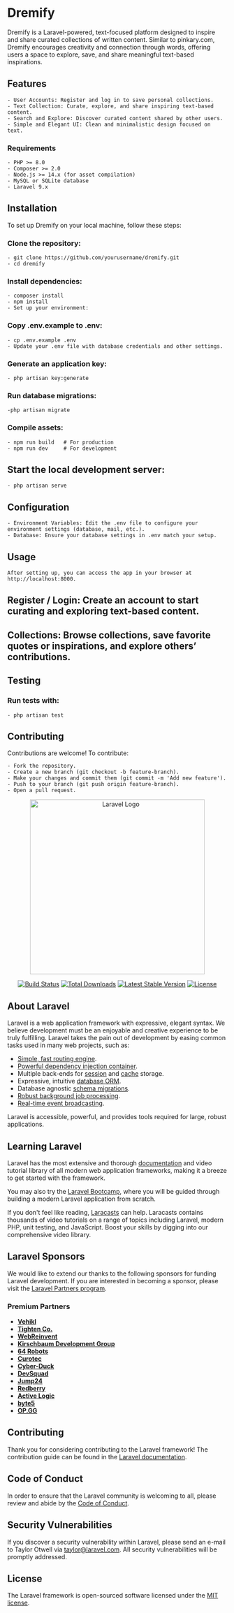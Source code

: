 # Dremify

Dremify is a Laravel-powered, text-focused platform designed to inspire and share curated collections of written content. Similar to pinkary.com, Dremify encourages creativity and connection through words, offering users a space to explore, save, and share meaningful text-based inspirations.

## Features
    - User Accounts: Register and log in to save personal collections.
    - Text Collection: Curate, explore, and share inspiring text-based content.
    - Search and Explore: Discover curated content shared by other users.
    - Simple and Elegant UI: Clean and minimalistic design focused on text.

### Requirements
    - PHP >= 8.0
    - Composer >= 2.0
    - Node.js >= 14.x (for asset compilation)
    - MySQL or SQLite database
    - Laravel 9.x
## Installation
To set up Dremify on your local machine, follow these steps:

### Clone the repository:

    - git clone https://github.com/yourusername/dremify.git
    - cd dremify

### Install dependencies:

    - composer install
    - npm install
    - Set up your environment:

### Copy .env.example to .env:

    - cp .env.example .env
    - Update your .env file with database credentials and other settings.

### Generate an application key:

    - php artisan key:generate

### Run database migrations:
    
    -php artisan migrate

### Compile assets:

    - npm run build   # For production
    - npm run dev     # For development

## Start the local development server:

    - php artisan serve

## Configuration
    - Environment Variables: Edit the .env file to configure your environment settings (database, mail, etc.).
    - Database: Ensure your database settings in .env match your setup.

## Usage
    After setting up, you can access the app in your browser at http://localhost:8000.

## Register / Login: Create an account to start curating and exploring text-based content.

## Collections: Browse collections, save favorite quotes or inspirations, and explore others’ contributions.
## Testing
### Run tests with:

    - php artisan test

## Contributing
Contributions are welcome! To contribute:

    - Fork the repository.
    - Create a new branch (git checkout -b feature-branch).
    - Make your changes and commit them (git commit -m 'Add new feature').
    - Push to your branch (git push origin feature-branch).
    - Open a pull request.


<p align="center"><a href="https://laravel.com" target="_blank"><img src="https://raw.githubusercontent.com/laravel/art/master/logo-lockup/5%20SVG/2%20CMYK/1%20Full%20Color/laravel-logolockup-cmyk-red.svg" width="400" alt="Laravel Logo"></a></p>

<p align="center">
<a href="https://github.com/laravel/framework/actions"><img src="https://github.com/laravel/framework/workflows/tests/badge.svg" alt="Build Status"></a>
<a href="https://packagist.org/packages/laravel/framework"><img src="https://img.shields.io/packagist/dt/laravel/framework" alt="Total Downloads"></a>
<a href="https://packagist.org/packages/laravel/framework"><img src="https://img.shields.io/packagist/v/laravel/framework" alt="Latest Stable Version"></a>
<a href="https://packagist.org/packages/laravel/framework"><img src="https://img.shields.io/packagist/l/laravel/framework" alt="License"></a>
</p>

## About Laravel

Laravel is a web application framework with expressive, elegant syntax. We believe development must be an enjoyable and creative experience to be truly fulfilling. Laravel takes the pain out of development by easing common tasks used in many web projects, such as:

- [Simple, fast routing engine](https://laravel.com/docs/routing).
- [Powerful dependency injection container](https://laravel.com/docs/container).
- Multiple back-ends for [session](https://laravel.com/docs/session) and [cache](https://laravel.com/docs/cache) storage.
- Expressive, intuitive [database ORM](https://laravel.com/docs/eloquent).
- Database agnostic [schema migrations](https://laravel.com/docs/migrations).
- [Robust background job processing](https://laravel.com/docs/queues).
- [Real-time event broadcasting](https://laravel.com/docs/broadcasting).

Laravel is accessible, powerful, and provides tools required for large, robust applications.

## Learning Laravel

Laravel has the most extensive and thorough [documentation](https://laravel.com/docs) and video tutorial library of all modern web application frameworks, making it a breeze to get started with the framework.

You may also try the [Laravel Bootcamp](https://bootcamp.laravel.com), where you will be guided through building a modern Laravel application from scratch.

If you don't feel like reading, [Laracasts](https://laracasts.com) can help. Laracasts contains thousands of video tutorials on a range of topics including Laravel, modern PHP, unit testing, and JavaScript. Boost your skills by digging into our comprehensive video library.

## Laravel Sponsors

We would like to extend our thanks to the following sponsors for funding Laravel development. If you are interested in becoming a sponsor, please visit the [Laravel Partners program](https://partners.laravel.com).

### Premium Partners

- **[Vehikl](https://vehikl.com/)**
- **[Tighten Co.](https://tighten.co)**
- **[WebReinvent](https://webreinvent.com/)**
- **[Kirschbaum Development Group](https://kirschbaumdevelopment.com)**
- **[64 Robots](https://64robots.com)**
- **[Curotec](https://www.curotec.com/services/technologies/laravel/)**
- **[Cyber-Duck](https://cyber-duck.co.uk)**
- **[DevSquad](https://devsquad.com/hire-laravel-developers)**
- **[Jump24](https://jump24.co.uk)**
- **[Redberry](https://redberry.international/laravel/)**
- **[Active Logic](https://activelogic.com)**
- **[byte5](https://byte5.de)**
- **[OP.GG](https://op.gg)**

## Contributing

Thank you for considering contributing to the Laravel framework! The contribution guide can be found in the [Laravel documentation](https://laravel.com/docs/contributions).

## Code of Conduct

In order to ensure that the Laravel community is welcoming to all, please review and abide by the [Code of Conduct](https://laravel.com/docs/contributions#code-of-conduct).

## Security Vulnerabilities

If you discover a security vulnerability within Laravel, please send an e-mail to Taylor Otwell via [taylor@laravel.com](mailto:taylor@laravel.com). All security vulnerabilities will be promptly addressed.

## License

The Laravel framework is open-sourced software licensed under the [MIT license](https://opensource.org/licenses/MIT).
